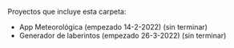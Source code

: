 Proyectos que incluye esta carpeta:

- App Meteorológica (empezado 14-2-2022) (sin terminar)
- Generador de laberintos (empezado 26-3-2022) (sin terminar)
